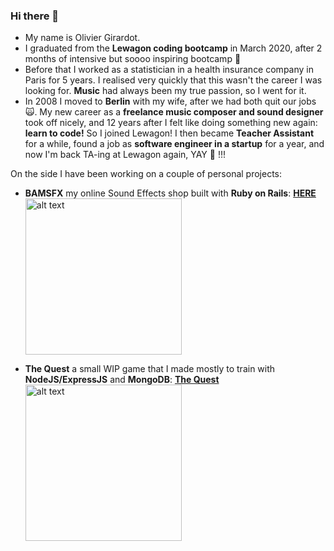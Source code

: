 ### Hi there 👋
<!--
**OGsoundFX/OGsoundFX** is a ✨ _special_ ✨ repository because its `README.md` (this file) appears on your GitHub profile.

Here are some ideas to get you started:

- 🔭 I’m currently working on ...
- 🌱 I’m currently learning ...
- 👯 I’m looking to collaborate on ...
- 🤔 I’m looking for help with ...
- 💬 Ask me about ...
- 📫 How to reach me: ...
- 😄 Pronouns: ...
- ⚡ Fun fact: ...
-->

- My name is Olivier Girardot.
- I graduated from the **Lewagon coding bootcamp** in March 2020, after 2 months of intensive but soooo inspiring bootcamp 🚀
- Before that I worked as a statistician in a health insurance company in Paris for 5 years. I realised very quickly that this wasn't the career I was looking for. **Music** had always been my true passion, so I went for it.
- In 2008 I moved to **Berlin** with my wife, after we had both quit our jobs 🙀. My new career as a **freelance music composer and sound designer** took off nicely, and 12 years after I felt like doing something new again: **learn to code!** So I joined Lewagon! I then became **Teacher Assistant** for a while, found a job as **software engineer in a startup** for a year, and now I'm back TA-ing at Lewagon again, YAY 🎉 !!!

On the side I have been working on a couple of personal projects:
- **BAMSFX** my online Sound Effects shop built with **Ruby on Rails**: **[HERE](https://www.bamsfx.com)** <br>
[<img src="https://user-images.githubusercontent.com/32952612/125622993-8d56cd7e-1d71-4990-96e2-bebac0adee3d.png" alt="alt text" width="250px">](https://www.bamsfx.com)

- **The Quest** a small WIP game that I made mostly to train with **NodeJS/ExpressJS** and **MongoDB**: **[The Quest](https://thequest-bamsfx.herokuapp.com/)**
[<img src="https://user-images.githubusercontent.com/32952612/125621655-bbeb3775-ccc8-483e-b3bb-8cf65c7028d2.png" alt="alt text" width="250px">](https://thequest-bamsfx.herokuapp.com/)
